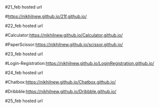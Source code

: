 #21_feb hosted url

#https://nikhilnew.github.io/21f.github.io/

#22_feb hosted url

#Calculator:https://nikhilnew.github.io/Calculator.github.io/

#PaperScissor:https://nikhilnew.github.io/scissor.github.io/

#23_feb hosted url

#Login-Registration:https://nikhilnew.github.io/LoginRegistration.github.io/

#24_feb hosted url

#Chatbox:https://nikhilnew.github.io/Chatbox.github.io/

#Dribbble:https://nikhilnew.github.io/Dribbble.github.io/

#25_feb hosted url
